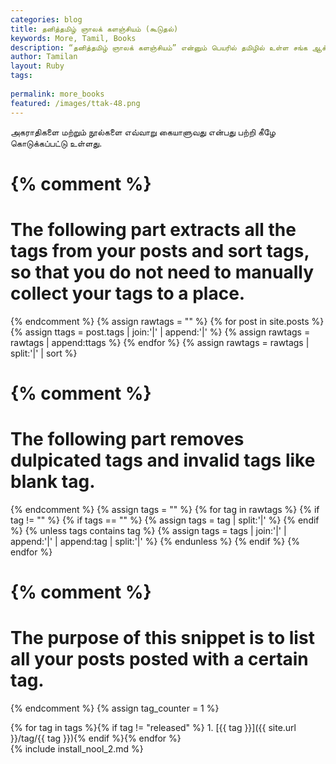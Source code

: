```yaml
---
categories: blog
title: தனித்தமிழ் ஞாலக் களஞ்சியம் (கூடுதல்)
keywords: More, Tamil, Books
description: “தனித்தமிழ் ஞாலக் களஞ்சியம்” என்னும் பெயரில் தமிழில் உள்ள சங்க ஆக்கங்கள், மற்றும் தனிநபர் தொகுத்த ஆக்கங்கள் அனைத்தும் தொகுக்கும் இடமாக “தனித்தமிழ் ஞாலக் களஞ்சியம்” விளங்கும்.
author: Tamilan
layout: Ruby 
tags:
 
permalink: more_books
featured: /images/ttak-48.png
---
```

அகராதிகளை மற்றும் நூல்களை எவ்வாறு கையாளுவது என்பது பற்றி கீழே கொடுக்கப்பட்டு உள்ளது.

{% comment %}
=======================
The following part extracts all the tags from your posts and sort tags, so that you do not need to manually collect your tags to a place.
=======================
{% endcomment %}
{% assign rawtags = "" %}
{% for post in site.posts %}
 {% assign ttags = post.tags | join:'|' | append:'|' %}
 {% assign rawtags = rawtags | append:ttags %}
{% endfor %}
{% assign rawtags = rawtags | split:'|' | sort %}

{% comment %}
=======================
The following part removes dulpicated tags and invalid tags like blank tag.
=======================
{% endcomment %}
{% assign tags = "" %}
{% for tag in rawtags %}
 {% if tag != "" %}
  {% if tags == "" %}
   {% assign tags = tag | split:'|' %}
  {% endif %}
  {% unless tags contains tag %}
   {% assign tags = tags | join:'|' | append:'|' | append:tag | split:'|' %}
  {% endunless %}
 {% endif %}
{% endfor %}

{% comment %}
=======================
The purpose of this snippet is to list all your posts posted with a certain tag.
=======================
{% endcomment %}
{% assign tag_counter = 1 %}
<div class="site-links">
{% for tag in tags %}{% if tag != "released" %}
1. [{{ tag }}]({{ site.url }}/tag/{{ tag }}){% endif %}{% endfor %}
</div>
{% include install_nool_2.md %}





